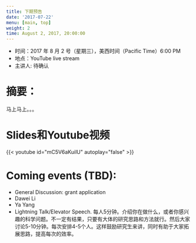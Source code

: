 ```yaml
---
title: 下期预告
date: '2017-07-22'
menu: [main, top]
weight: 2
time: August 2, 2017, 20:00:00
---
```



- 时间：2017 年 8 月 2 号（星期三），美西时间（Pacific Time）6:00 PM
- 地点：YouTube live stream 
- 主讲人: 待确认
 
# 摘要：

马上马上。。。

# Slides和Youtube视频

{{< youtube id="mC5V6aKuilU" autoplay="false" >}}


# Coming events (TBD):

- General Discussion: grant application
- Dawei Li
- Ya Yang
- Lightning Talk/Elevator Speech. 
每人5分钟。介绍你在做什么，或者你感兴趣的科学问题。不一定有结果，只要有大体的研究思路和方法就行。然后大家讨论5-10分钟。每次安排4-5个人。这样鼓励研究生来讲，同时有助于大家拓展思路，提高每次的效率。

